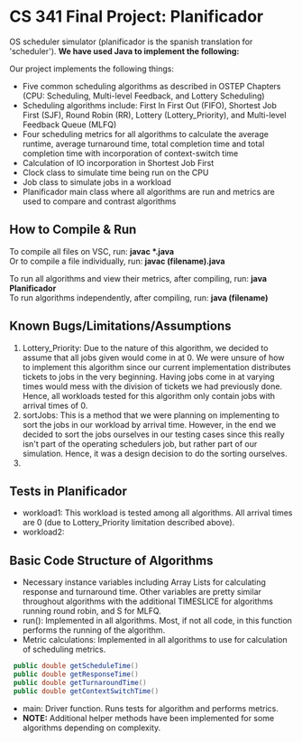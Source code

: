 # CS 341 Final Project: Planificador 
OS scheduler simulator (planificador is the spanish translation for 'scheduler'). **We have used Java to implement the following:**

Our project implements the following things: 
* Five common scheduling algorithms as described in OSTEP Chapters (CPU: Scheduling, Multi-level Feedback, and Lottery Scheduling)
* Scheduling algorithms include: First In First Out (FIFO), Shortest Job First (SJF), Round Robin (RR), Lottery (Lottery_Priority), and Multi-level Feedback Queue (MLFQ)
* Four scheduling metrics for all algorithms to calculate the average runtime, average turnaround time, total completion time and total completion time with incorporation of context-switch time 
* Calculation of IO incorporation in Shortest Job First 
* Clock class to simulate time being run on the CPU 
* Job class to simulate jobs in a workload
* Planificador main class where all algorithms are run and metrics are used to compare and contrast algorithms 

## How to Compile & Run 
To compile all files on VSC, run: __javac *.java__ <br />
Or to compile a file individually, run: **javac (filename).java** <br />

To run all algorithms and view their metrics, after compiling, run: **java Planificador** <br />
To run algorithms independently, after compiling, run: **java (filename)** 

## Known Bugs/Limitations/Assumptions
1. Lottery_Priority: Due to the nature of this algorithm, we decided to assume that all jobs given would come in at 0. We were unsure of how to implement this algorithm since our current implementation distributes tickets to jobs in the very beginning. Having jobs come in at varying times would mess with the division of tickets we had previously done. Hence, all workloads tested for this algorithm only contain jobs with arrival times of 0. 
2. sortJobs: This is a method that we were planning on implementing to sort the jobs in our workload by arrival time. However, in the end we decided to sort the jobs ourselves in our testing cases since this really isn't part of the operating schedulers job, but rather part of our simulation. Hence, it was a design decision to do the sorting ourselves. 
3.  


## Tests in Planificador 
* workload1: This workload is tested among all algorithms. All arrival times are 0 (due to Lottery_Priority limitation described above). 
* workload2: 

## Basic Code Structure of Algorithms  
* Necessary instance variables including Array Lists for calculating response and turnaround time. Other variables are pretty similar throughout algorithms with the additional TIMESLICE for algorithms running round robin, and S for MLFQ. 
* run(): Implemented in all algorithms. Most, if not all code, in this function performs the running of the algorithm. 
* Metric calculations: Implemented in all algorithms to use for calculation of scheduling metrics. 
```java
 public double getScheduleTime()
 public double getResponseTime()
 public double getTurnaroundTime()
 public double getContextSwitchTime() 
```
* main: Driver function. Runs tests for algorithm and performs metrics. 
* **NOTE:** Additional helper methods have been implemented for some algorithms depending on complexity.





